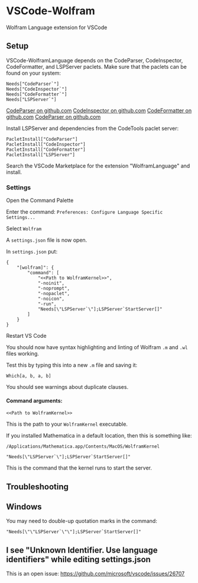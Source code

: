 # VSCode-Wolfram

Wolfram Language extension for VSCode


## Setup

VSCode-WolframLanguage depends on the CodeParser, CodeInspector, CodeFormatter, and LSPServer paclets. Make sure that the paclets can be found on your system:
```
Needs["CodeParser`"]
Needs["CodeInspector`"]
Needs["CodeFormatter`"]
Needs["LSPServer`"]
```

[CodeParser on github.com](https://github.com/<<TODO_placeholder_for_actual_link>>)
[CodeInspector on github.com](https://github.com/<<TODO_placeholder_for_actual_link>>)
[CodeFormatter on github.com](https://github.com/<<TODO_placeholder_for_actual_link>>)
[CodeParser on github.com](https://github.com/<<TODO_placeholder_for_actual_link>>)

Install LSPServer and dependencies from the CodeTools paclet server:
```
PacletInstall["CodeParser"]
PacletInstall["CodeInspector"]
PacletInstall["CodeFormatter"]
PacletInstall["LSPServer"]
```

Search the VSCode Marketplace for the extension "WolframLanguage" and install.

### Settings

Open the Command Palette

Enter the command:
`Preferences: Configure Language Specific Settings...`

Select `Wolfram`

A `settings.json` file is now open.

In `settings.json` put:

```
{
    "[wolfram]": {
        "command": [
            "<<Path to WolframKernel>>",
            "-noinit",
            "-noprompt",
            "-nopaclet",
            "-noicon",
            "-run",
            "Needs[\"LSPServer`\"];LSPServer`StartServer[]"
        ]
    }
}
```

Restart VS Code

You should now have syntax highlighting and linting of Wolfram `.m` and `.wl` files working.

Test this by typing this into a new `.m` file and saving it:
```
Which[a, b, a, b]
```

You should see warnings about duplicate clauses.


#### Command arguments:

`<<Path to WolframKernel>>`

This is the path to your `WolframKernel` executable.

If you installed Mathematica in a default location, then this is something like:
```
/Applications/Mathematica.app/Contents/MacOS/WolframKernel
```

``"Needs[\"LSPServer`\"];LSPServer`StartServer[]"``

This is the command that the kernel runs to start the server.


## Troubleshooting

## Windows

You may need to double-up quotation marks in the command:

``"Needs[\"\"LSPServer`\"\"];LSPServer`StartServer[]"``

## I see "Unknown Identifier. Use language identifiers" while editing settings.json

This is an open issue:
https://github.com/microsoft/vscode/issues/26707

